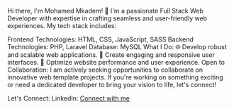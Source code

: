 Hi there, I'm Mohamed Mkadem! 👋
I'm a passionate Full Stack Web Developer with expertise in crafting seamless and user-friendly web experiences. My tech stack includes:

Frontend Technologies: HTML, CSS, JavaScript, SASS
Backend Technologies: PHP, Laravel
Database: MySQL
What I Do:
🌐 Develop robust and scalable web applications.
🎨 Create engaging and responsive user interfaces.
🚀 Optimize website performance and user experience.
Open to Collaboration:
I am actively seeking opportunities to collaborate on innovative web template projects. If you're working on something exciting or need a dedicated developer to bring your vision to life, let's connect!

Let's Connect:
LinkedIn: [Connect with me](https://www.linkedin.com/in/mohamed-mkadem/) <!-- Replace with your LinkedIn profile link -->

<!---
Mohamed-Mkadem/Mohamed-Mkadem is a ✨ special ✨ repository because its `README.md` (this file) appears on your GitHub profile.
You can click the Preview link to take a look at your changes.
--->
